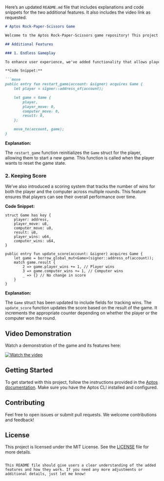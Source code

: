 Here’s an updated `README.md` file that includes explanations and code snippets for the two additional features. It also includes the video link as requested.

```markdown
# Aptos Rock-Paper-Scissors Game

Welcome to the Aptos Rock-Paper-Scissors game repository! This project showcases a simple Rock-Paper-Scissors game implemented using the Aptos blockchain. 

## Additional Features

### 1. Endless Gameplay

To enhance user experience, we've added functionality that allows players to restart a new game once the current game ends. This means you can keep playing without having to manually start a new game.

**Code Snippet:**

```move
public entry fun restart_game(account: &signer) acquires Game {
    let player = signer::address_of(account);

    let game = Game {
        player,
        player_move: 0,
        computer_move: 0,
        result: 0,
    };

    move_to(account, game);
}
```

**Explanation:**

The `restart_game` function reinitializes the `Game` struct for the player, allowing them to start a new game. This function is called when the player wants to reset the game state.

### 2. Keeping Score

We’ve also introduced a scoring system that tracks the number of wins for both the player and the computer across multiple rounds. This feature ensures that players can see their overall performance over time.

**Code Snippet:**

```move
struct Game has key {
    player: address,
    player_move: u8,   
    computer_move: u8,
    result: u8,
    player_wins: u64,
    computer_wins: u64,
}

public entry fun update_score(account: &signer) acquires Game {
    let game = borrow_global_mut<Game>(signer::address_of(account));
    match game.result {
        2 => game.player_wins += 1, // Player wins
        3 => game.computer_wins += 1, // Computer wins
        _ => {} // No change in score
    }
}
```

**Explanation:**

The `Game` struct has been updated to include fields for tracking wins. The `update_score` function updates the score based on the result of the game. It increments the appropriate counter depending on whether the player or the computer won the round.

## Video Demonstration

Watch a demonstration of the game and its features here:

[![Watch the video](https://img.youtube.com/vi/Q9XumcAk4Y8/maxresdefault.jpg)](https://youtu.be/Q9XumcAk4Y8)

## Getting Started

To get started with this project, follow the instructions provided in the [Aptos documentation](https://docs.aptos.dev/). Make sure you have the Aptos CLI installed and configured.

## Contributing

Feel free to open issues or submit pull requests. We welcome contributions and feedback!

## License

This project is licensed under the MIT License. See the [LICENSE](LICENSE) file for more details.
```

This README file should give users a clear understanding of the added features and how they work. If you need any more adjustments or additional details, just let me know!
